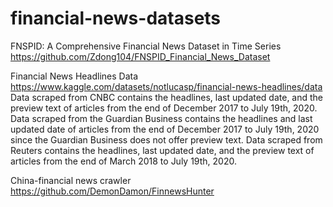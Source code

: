 # financial-news-datasets
FNSPID: A Comprehensive Financial News Dataset in Time Series
https://github.com/Zdong104/FNSPID_Financial_News_Dataset

Financial News Headlines Data
https://www.kaggle.com/datasets/notlucasp/financial-news-headlines/data
Data scraped from CNBC contains the headlines, last updated date, and the preview text of articles from the end of December 2017 to July 19th, 2020.
Data scraped from the Guardian Business contains the headlines and last updated date of articles from the end of December 2017 to July 19th, 2020 since the Guardian Business does not offer preview text.
Data scraped from Reuters contains the headlines, last updated date, and the preview text of articles from the end of March 2018 to July 19th, 2020.

China-financial news crawler 
https://github.com/DemonDamon/FinnewsHunter
